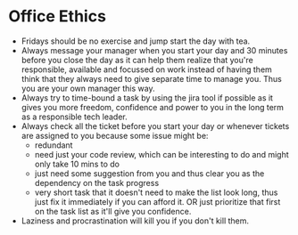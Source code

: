 # Office Ethics

- Fridays should be no exercise and jump start the day with tea.
- Always message your manager when you start your day and 30 minutes before you close the day as it can help them realize that you're responsible, available and focussed on work instead of having them think that they always need to give separate time to manage you. Thus you are your own manager this way.
- Always try to time-bound a task by using the jira tool if possible as it gives you more freedom, confidence and power to you in the long term as a responsible tech leader.
- Always check all the ticket before you start your day or whenever tickets are assigned to you because some issue might be:
  - redundant
  - need just your code review, which can be interesting to do and might only take 10 mins to do
  - just need some suggestion from you and thus clear you as the dependency on the task progress
  - very short task that it doesn't need to make the list look long, thus just fix it immediately if you can afford it. OR just prioritize that first on the task list as it'll give you confidence.
- Laziness and procrastination will kill you if you don't kill them.
